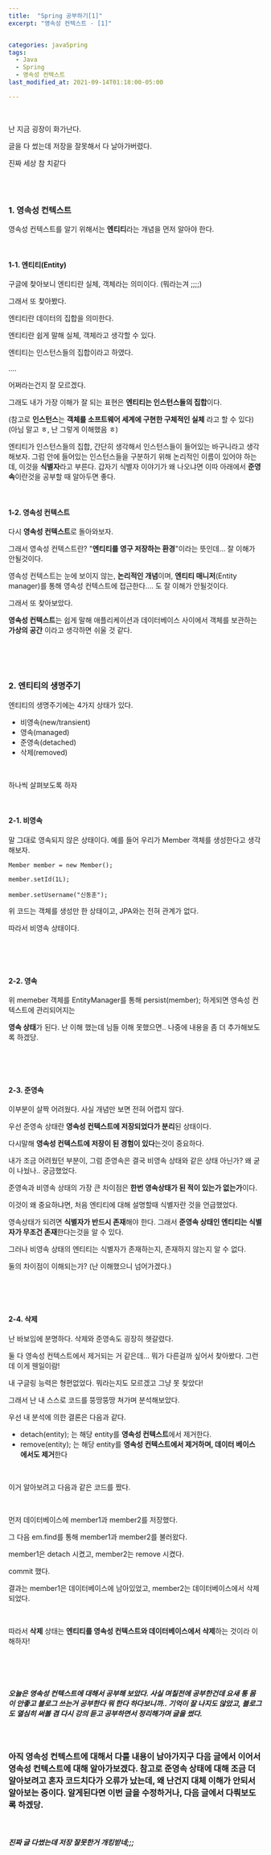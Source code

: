 ```yaml
---
title:  "Spring 공부하기[1]"
excerpt: "영속성 컨텍스트 - [1]"


categories: javaSpring
tags:
  - Java
  - Spring
  - 영속성 컨텍스트
last_modified_at: 2021-09-14T01:18:00-05:00

---
```


<br/>

난 지금 굉장이 화가난다.

글을 다 썼는데 저장을 잘못해서 다 날아가버렸다.

진짜 세상 참 치같다

<br/>

<br/>

### 1.  영속성 컨텍스트

영속성 컨텍스트를 알기 위해서는 **엔티티**라는 개념을 먼저 알아야 한다.

<br/>

#### 1-1. 엔티티(Entity)

구글에 찾아보니 엔티티란 실체, 객체라는 의미이다. (뭐라는겨 ;;;;)

그래서 또 찾아봤다. 

엔티티란 데이터의 집합을 의미한다.

엔티티란 쉽게 말해 실체, 객체라고 생각할 수 있다.

엔티티는 인스턴스들의 집합이라고 하였다. 

....

어쩌라는건지 잘 모르겠다. 

그래도 내가 가장 이해가 잘 되는 표현은 **엔티티는 인스턴스들의 집합**이다.

(참고로 **인스턴스**는 **객체를 소프트웨어 세계에 구현한 구체적인 실체** 라고 할 수 있다)(아님 말고 ㅎ, 난 그렇게 이해했음 ㅎ)

엔티티가 인스턴스들의 집합, 간단히 생각해서 인스턴스들이 들어있는 바구니라고 생각해보자. 그럼 안에 들어있는 인스턴스들을 구분하기 위해 논리적인 이름이 있어야 하는데, 이것을 **식별자**라고 부른다. 갑자기 식별자 이야기가 왜 나오냐면 이따 아래에서 **준영속**이란것을 공부할 때 알아두면 좋다.

<br/>

#### 1-2. 영속성 컨텍스트

다시 **영속성 컨텍스트**로 돌아와보자. 

그래서 영속성 컨텍스트란? "**엔티티를 영구 저장하는 환경**"이라는 뜻인데... 잘 이해가 안될것이다.

영속성 컨텍스트는 눈에 보이지 않는, **논리적인 개념**이며, **엔티티 매니저**(Entity manager)를 통해 영속성 컨텍스트에 접근한다.... 도 잘 이해가 안될것이다.

그래서 또 찾아보았다. 

**영속성 컨텍스트**는 쉽게 말해 애플리케이션과 데이터베이스 사이에서 객체를 보관하는 **가상의 공간** 이라고 생각하면 쉬울 것 같다. 

<br/><br/><br/>

### 2. 엔티티의 생명주기

엔티티의 생명주기에는 4가지 상태가 있다.

- 비영속(new/transient)
- 영속(managed)
- 준영속(detached)
- 삭제(removed)

<br/>

하나씩 살펴보도록 하자

<br/>

#### 2-1. 비영속

말 그대로 영속되지 않은 상태이다. 예를 들어 우리가 Member 객체를 생성한다고 생각해보자.

```
Member member = new Member();

member.setId(1L);

member.setUsername("신동훈");
```

위 코드는 객체를 생성만 한 상태이고,  JPA와는 전혀 관계가 없다.

따라서 비영속 상태이다.

<br/>

<br/>

<br/>

#### 2-2. 영속

위 memeber 객체를 EntityManager를 통해 persist(member); 하게되면 영속성 컨텍스트에 관리되어지는

**영속 상태**가 된다. 난 이해 했는데 님들 이해 못했으면.. 나중에 내용을 좀 더 추가해보도록 하겠당.

<br/>

<br/>

<br/>

#### 2-3. 준영속

이부분이 살짝 어려웠다. 사실 개념만 보면 전혀 어렵지 않다.

우선 준영속 상태란 **영속성 컨텍스트에 저장되었다가 분리**된 상태이다.

다시말해 **영속성 컨텍스트에 저장이 된 경험이 있다**는것이 중요하다.

내가 조금 어려웠던 부분이, 그럼 준영속은 결국 비영속 상태와 같은 상태 아닌가?  왜 굳이 나눴나.. 궁금했었다.

준영속과 비영속 상태의 가장 큰 차이점은 **한번 영속상태가 된 적이 있는가 없는가**이다.

이것이 왜 중요하냐면, 처음 엔티티에 대해 설명할때 식별자란 것을 언급했었다.

영속상태가 되려면 **식별자가 반드시 존재**해야 한다. 그래서 **준영속 상태인 엔티티는 식별자가 무조건 존재**한다는것을 알 수 있다.

그러나 비영속 상태의 엔티티는 식별자가 존재하는지, 존재하지 않는지 알 수 없다. 

둘의 차이점이 이해되는가? (난 이해했으니 넘어가겠다.)

<br/>

<br/>

<br/>

#### 2-4. 삭제

난 바보임에 분명하다. 삭제와 준영속도 굉장히 헷갈렸다.

둘 다 영속성 컨텍스트에서 제거되는 거 같은데... 뭐가 다른걸까 싶어서 찾아봤다. 그런데 이게 웬일이람!

내 구글링 능력은 형편없었다. 뭐라는지도 모르겠고 그냥 못 찾았다! 

그래서 난 내 스스로 코드를 뚱땅뚱땅 쳐가며 분석해보았다.

우선 내 분석에 의한 결론은 다음과 같다.

- detach(entity); 는 해당 entity를 **영속성 컨텍스트**에서 제거한다.
- remove(entity); 는 해당 entity를 **영속성 컨텍스트에서 제거하며, 데이터 베이스에서도 제거**한다

<br/>

이거 알아보려고 다음과 같은 코드를 짰다.

<br/>

먼저 데이터베이스에 member1과 member2를 저장했다.

그 다음 em.find를 통해 member1과 member2를 불러왔다.

member1은 detach 시켰고, member2는 remove 시켰다.

commit 했다.

결과는 member1은 데이터베이스에 남아있었고,  member2는 데이터베이스에서 삭제되었다.

<br/>

따라서 **삭제** 상태는 **엔티티를 영속성 컨텍스트와 데이터베이스에서 삭제**하는 것이라 이해하자!

<br/>

<br/>

<br/>

##### 오늘은 영속성 컨텍스트에 대해서 공부해 보았다. 사실 며칠전에 공부한건데 요새 통 몸이 안좋고 블로그 쓰는거 공부한다 뭐 한다 하다보니까.. 기억이 잘 나지도 않았고, 블로그도 열심히 써볼 겸 다시 강의 듣고 공부하면서 정리해가며 글을 썼다. 

<br/>

### 아직 영속성 컨텍스트에 대해서 다룰 내용이 남아가지구 다음 글에서 이어서 영속성 컨텍스트에 대해 알아가보겠다. 참고로 준영속 상태에 대해 조금 더 알아보려고 혼자 코드치다가 오류가 났는데, 왜 난건지 대체 이해가 안되서 알아보는 중이다. 알게된다면 이번 글을 수정하거나, 다음 글에서 다뤄보도록 하겠당.

<br/>

##### 진짜 글 다썼는데 저장 잘못한거 개킹받네;;;